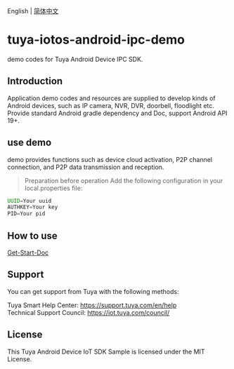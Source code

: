 English | [简体中文](./README_cn.md)

# tuya-iotos-android-ipc-demo
demo codes for Tuya Android Device IPC SDK.

## Introduction

Application demo codes and resources are supplied to develop kinds of Android devices, such as IP camera, NVR, DVR, doorbell, floodlight etc. Provide standard Android gradle dependency and Doc, support Android API 19+.

## use demo
demo provides functions such as device cloud activation, P2P channel connection, and P2P data transmission and reception.

> Preparation before operation
> Add the following configuration in your local.properties file:

```groovy
UUID=Your uuid  
AUTHKEY=Your key  
PID=Your pid
```

## How to use
[Get-Start-Doc](https://tuyainc.github.io/tuyasmart_android_device_sdk_doc/)

## Support
You can get support from Tuya with the following methods:

Tuya Smart Help Center: https://support.tuya.com/en/help  
Technical Support Council: https://iot.tuya.com/council/ 

## License
This Tuya Android Device IoT SDK Sample is licensed under the MIT License.



